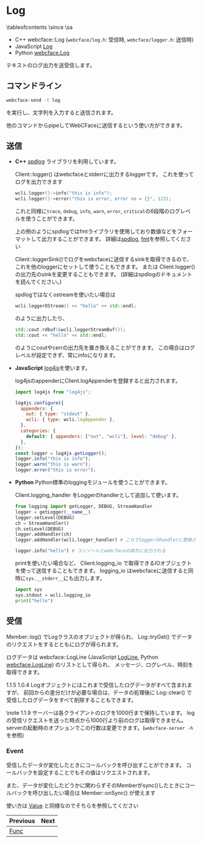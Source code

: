 # Log

\tableofcontents
\since
<span class="since-c"></span>
<span class="since-js"></span>
<span class="since-py"></span>
\sa
* C++ webcface::Log (`webcface/log.h`: 受信時, `webcface/logger.h`: 送信時)
* JavaScript [Log](https://na-trium-144.github.io/webcface-js/classes/Log.html)
* Python [webcface.Log](https://na-trium-144.github.io/webcface-python/webcface.log.html#webcface.log.Log)

テキストのログ出力を送受信します。

## コマンドライン
```sh
webcface-send -t log
```
を実行し、文字列を入力すると送信されます。

他のコマンドからpipeしてWebCFaceに送信するという使い方ができます。

## 送信

<div class="tabbed">

- <b class="tab-title">C++</b>
    [spdlog](https://github.com/gabime/spdlog) ライブラリを利用しています。

    Client::logger() はwebcfaceとstderrに出力するloggerです。
    これを使ってログを出力できます
    ```cpp
    wcli.logger()->info("this is info");
    wcli.logger()->error("this is error, error no = {}", 123);
    ```
    これと同様に`trace`, `debug`, `info`, `warn`, `error`, `critical`の6段階のログレベルを使うことができます。

    上の例のようにspdlogではfmtライブラリを使用しており数値などをフォーマットして出力することができます。
    詳細は[spdlog](https://github.com/gabime/spdlog), [fmt](https://github.com/fmtlib/fmt)を参照してください

    Client::loggerSink()でログをwebcfaceに送信するsinkを取得できるので、これを他のloggerにセットして使うこともできます。
    または Client.logger() の出力先のsinkを変更することもできます。
    (詳細はspdlogのドキュメントを読んでください。)

    spdlogではなくostreamを使いたい場合は
    ```cpp
    wcli.loggerOStream() << "hello" << std::endl;
    ```
    のように出力したり、
    ```cpp
    std::cout.rdbuf(&wcli.loggerStreamBuf());
    std::cout << "hello" << std::endl;
    ```
    のようにcoutやcerrの出力先を置き換えることができます。
    この場合はログレベルが設定できず、常にinfoになります。

- <b class="tab-title">JavaScript</b>
    [log4js](https://www.npmjs.com/package/log4js)を使います。

    log4jsのappenderにClient.logAppenderを登録すると出力されます。
    ```js
    import log4js from "log4js";

    log4js.configure({
      appenders: {
        out: { type: "stdout" },
        wcli: { type: wcli.logAppender },
      },
      categories: {
        default: { appenders: ["out", "wcli"], level: "debug" },
      },
    });
    const logger = log4js.getLogger();
    logger.info("this is info");
    logger.warn("this is warn");
    logger.error("this is error");
    ```

- <b class="tab-title">Python</b>
    Python標準のloggingモジュールを使うことができます。

    Client.logging_handler をLoggerのhandlerとして追加して使います。
    ```py
    from logging import getLogger, DEBUG, StreamHandler
    logger = getLogger(__name__)
    logger.setLevel(DEBUG)
    ch = StreamHandler()
    ch.setLevel(DEBUG)
    logger.addHandler(ch)
    logger.addHandler(wcli.logger_handler) # これでloggerのhandlerに登録される

    logger.info("hello") # コンソールとwebcfaceの両方に出力される
    ```

    printを使いたい場合など、 Client.logging_io で取得できるIOオブジェクトを使って送信することもできます。
    logging_io はwebcfaceに送信すると同時に`sys.__stderr__`にも出力します。
    ```py
    import sys
    sys.stdout = wcli.logging_io
    print("hello")
    ```

</div>

## 受信

Member::log() でLogクラスのオブジェクトが得られ、
Log::tryGet() でデータのリクエストをするとともにログが得られます。

ログデータは
webcface::LogLine
(JavaScript [LogLine](https://na-trium-144.github.io/webcface-js/interfaces/LogLine.html),
Python [webcface.LogLine](https://na-trium-144.github.io/webcface-python/webcface.log_handler.html#webcface.log_handler.LogLine))
のリストとして得られ、
メッセージ、ログレベル、時刻を取得できます。

<span class="since-c">1.1.5</span>
<span class="since-js">1.0.4</span>
<span class="since-py"></span>
Logオブジェクトにはこれまで受信したログデータがすべて含まれますが、
前回からの差分だけが必要な場合は、データの処理後に Log::clear() で受信したログデータをすべて削除することもできます。

\note
<span class="since-c">1.1.9</span>
サーバーは各クライアントのログを1000行まで保持しています。
logの受信リクエストを送った時点から1000行より前のログは取得できません。
serverの起動時のオプションでこの行数は変更できます。(`webcface-server -h`を参照)

### Event

受信したデータが変化したときにコールバックを呼び出すことができます。
コールバックを設定することでもその値はリクエストされます。

また、データが変化したどうかに関わらずそのMemberがsync()したときにコールバックを呼び出したい場合は Member::onSync() が使えます

使い方は [Value](./10_value.md) と同様なのでそちらを参照してください


<div class="section_buttons">

| Previous |     Next |
|:---------|---------:|
| [Func](30_func.md) | |

</div>

